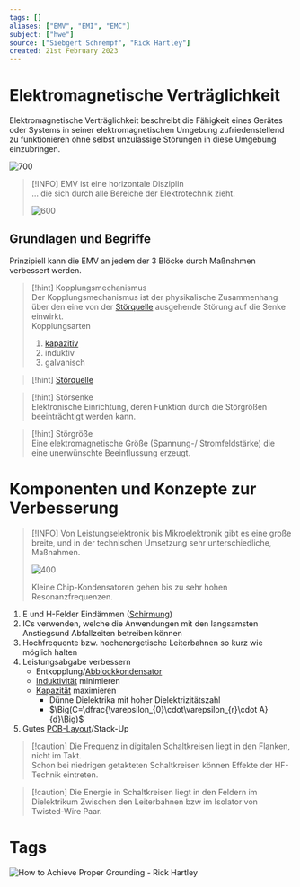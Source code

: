 ```yaml
---
tags: []
aliases: ["EMV", "EMI", "EMC"]
subject: ["hwe"]
source: ["Siebgert Schrempf", "Rick Hartley"]
created: 21st February 2023
---
```


# Elektromagnetische Verträglichkeit

Elektromagnetische Verträglichkeit beschreibt die Fähigkeit eines Gerätes oder Systems in seiner elektromagnetischen Umgebung zufriedenstellend zu funktionieren ohne selbst unzulässige Störungen in diese Umgebung einzubringen.

![700](assets/EMV-einfluesse.png)

> [!INFO] EMV ist eine horizontale Disziplin  
> … die sich durch alle Bereiche der Elektrotechnik zieht.
> 
> ![600](assets/EMV-horiz.png)

## Grundlagen und Begriffe

Prinzipiell kann die EMV an jedem der 3 Blöcke durch Maßnahmen verbessert werden.

> [!hint] Kopplungsmechanismus  
> Der Kopplungsmechanismus ist der physikalische Zusammenhang über den eine von der [Störquelle](Störquelle.md) ausgehende Störung auf die Senke einwirkt.  
> Kopplungsarten
> 1. [kapazitiv](Kapazitive%20Kopplung.md)
> 2. induktiv
> 3. galvanisch

> [!hint] [Störquelle](Störquelle.md)

> [!hint] Störsenke  
> Elektronische Einrichtung, deren Funktion durch die Störgrößen beeinträchtigt werden kann.

> [!hint] Störgröße  
> Eine elektromagnetische Größe (Spannung-/ Stromfeldstärke) die eine unerwünschte Beeinflussung erzeugt.

# Komponenten und Konzepte zur Verbesserung

> [!INFO] Von Leistungselektronik bis Mikroelektronik gibt es eine große breite, und in der technischen Umsetzung sehr unterschiedliche, Maßnahmen.
> 
> ![400](assets/EMV-horiz2.png)
> 
> Kleine Chip-Kondensatoren gehen bis zu sehr hohen Resonanzfrequenzen.

1. E und H-Felder Eindämmen ([Schirmung](Schirmung.md))
2. ICs verwenden, welche die Anwendungen mit den langsamsten Anstiegsund Abfallzeiten betreiben können
3. Hochfrequente bzw. hochenergetische Leiterbahnen so kurz wie möglich halten
4. Leistungsabgabe verbessern
	- Entkopplung/[Abblockkondensator](Abblockkondensator.md)
	- [Induktivität](../Elektrotechnik/Induktivitäten.md) minimieren
	- [Kapazität](../Elektrotechnik/Kapazität.md) maximieren
		- Dünne Dielektrika mit hoher Dielektrizitätszahl
		- $\Big(C=\dfrac{\varepsilon_{0}\cdot\varepsilon_{r}\cdot A}{d}\Big)$
5. Gutes [PCB-Layout](PCB-Layout.md)/Stack-Up

> [!caution] Die Frequenz in digitalen Schaltkreisen liegt in den Flanken, nicht im Takt.  
> Schon bei niedrigen getakteten Schaltkreisen können Effekte der HF-Technik eintreten.

> [!caution] Die Energie in Schaltkreisen liegt in den Feldern im Dielektrikum Zwischen den Leiterbahnen bzw im Isolator von Twisted-Wire Paar.

# Tags

![How to Achieve Proper Grounding - Rick Hartley](https://www.youtube.com/watch?v=ySuUZEjARPY)